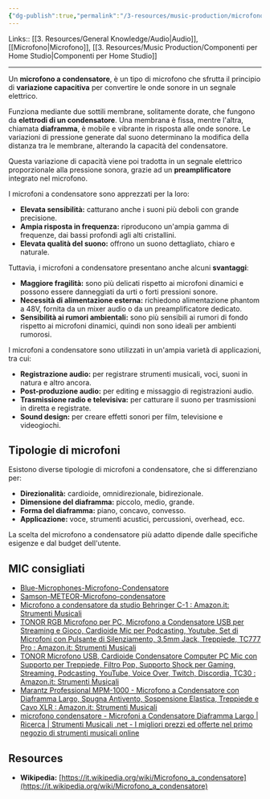 ```yaml
---
{"dg-publish":true,"permalink":"/3-resources/music-production/microfono-a-condensatore/"}
---
```


Links:: [[3. Resources/General Knowledge/Audio\|Audio]], [[Microfono\|Microfono]], [[3. Resources/Music Production/Componenti per Home Studio\|Componenti per Home Studio]]

---
Un **microfono a condensatore**, è un tipo di microfono che sfrutta il principio di **variazione capacitiva** per convertire le onde sonore in un segnale elettrico.

Funziona mediante due sottili membrane, solitamente dorate, che fungono da **elettrodi di un condensatore**. Una membrana è fissa, mentre l'altra, chiamata **diaframma**, è mobile e vibrante in risposta alle onde sonore. Le variazioni di pressione generate dal suono determinano la modifica della distanza tra le membrane, alterando la capacità del condensatore.

Questa variazione di capacità viene poi tradotta in un segnale elettrico proporzionale alla pressione sonora, grazie ad un **preamplificatore** integrato nel microfono.

I microfoni a condensatore sono apprezzati per la loro:

- **Elevata sensibilità:** catturano anche i suoni più deboli con grande precisione.
- **Ampia risposta in frequenza:** riproducono un'ampia gamma di frequenze, dai bassi profondi agli alti cristallini.
- **Elevata qualità del suono:** offrono un suono dettagliato, chiaro e naturale.

Tuttavia, i microfoni a condensatore presentano anche alcuni **svantaggi**:

- **Maggiore fragilità:** sono più delicati rispetto ai microfoni dinamici e possono essere danneggiati da urti o forti pressioni sonore.
- **Necessità di alimentazione esterna:** richiedono alimentazione phantom a 48V, fornita da un mixer audio o da un preamplificatore dedicato.
- **Sensibilità ai rumori ambientali:** sono più sensibili ai rumori di fondo rispetto ai microfoni dinamici, quindi non sono ideali per ambienti rumorosi.

I microfoni a condensatore sono utilizzati in un'ampia varietà di applicazioni, tra cui:

- **Registrazione audio:** per registrare strumenti musicali, voci, suoni in natura e altro ancora.
- **Post-produzione audio:** per editing e missaggio di registrazioni audio.
- **Trasmissione radio e televisiva:** per catturare il suono per trasmissioni in diretta e registrate.
- **Sound design:** per creare effetti sonori per film, televisione e videogiochi.

## Tipologie di microfoni

Esistono diverse tipologie di microfoni a condensatore, che si differenziano per:

- **Direzionalità:** cardioide, omnidirezionale, bidirezionale.
- **Dimensione del diaframma:** piccolo, medio, grande.
- **Forma del diaframma:** piano, concavo, convesso.
- **Applicazione:** voce, strumenti acustici, percussioni, overhead, ecc.

La scelta del microfono a condensatore più adatto dipende dalle specifiche esigenze e dal budget dell'utente.


## MIC consigliati

- [Blue-Microphones-Microfono-Condensatore](https://www.amazon.it/Blue-Microphones-Microfono-Condensatore-Argento/dp/B002VA464S)
- [Samson-METEOR-Microfono-condensatore](https://www.amazon.it/Samson-METEOR-Microfono-condensatore-cardioide/dp/B004MF39YS?ie)
- [Microfono a condensatore da studio Behringer C-1 : Amazon.it: Strumenti Musicali](https://www.amazon.it/Behringer-Microfono-professionale-Condensatore-Cardiode/dp/B001QXCYZY/)
- [TONOR RGB Microfono per PC, Microfono a Condensatore USB per Streaming e Gioco, Cardioide Mic per Podcasting, Youtube, Set di Microfoni con Pulsante di Silenziamento, 3.5mm Jack, Treppiede, TC777 Pro : Amazon.it: Strumenti Musicali](https://www.amazon.it/TONOR-Microfono-Condensatore-Podcasting-Silenziamento/dp/B0BYHHSLPC/)
- [TONOR Microfono USB, Cardioide Condensatore Computer PC Mic con Supporto per Treppiede, Filtro Pop, Supporto Shock per Gaming, Streaming, Podcasting, YouTube, Voice Over, Twitch, Discordia, TC30 : Amazon.it: Strumenti Musicali](https://www.amazon.it/Microfono-TONOR-Condensatore-Podcasting-TC30/dp/B08CVP2HXP/)
- [Marantz Professional MPM-1000 - Microfono a Condensatore con Diaframma Largo, Spugna Antivento, Sospensione Elastica, Treppiede e Cavo XLR : Amazon.it: Strumenti Musicali](https://www.amazon.it/Marantz-Professional-MPM-1000-Condensatore-Sospensione/dp/B01C05AL4C/)
- [microfono condensatore - Microfoni a Condensatore Diaframma Largo | Ricerca | Strumenti Musicali .net - I migliori prezzi ed offerte nel primo negozio di strumenti musicali online](https://www.strumentimusicali.net/advanced_search_result.php?inc_subcat=1&keywords=microfono+condensatore&manufacturers_id=&page=1&pfrom=51&pto=100.99&sort=3a&categories_id=974)

## Resources

- **Wikipedia:** [https://it.wikipedia.org/wiki/Microfono_a_condensatore](https://it.wikipedia.org/wiki/Microfono_a_condensatore)



